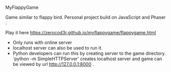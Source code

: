 MyFlappyGame

Game similar to flappy bird.
Personal project build on JavaScript and Phaser . 

Play it here https://zerocod3r.github.io/myflappygame/flappygame.html

* Only runs with online server 
* localhost server can also be used to run it.
* Python developers can run this by creating server to the game directory. 'python -m SimpleHTTPServer' creates localhost server and game can be viewed by url http://127.0.0.1:8000 . 
